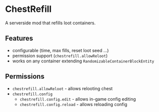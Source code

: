 # ChestRefill
A serverside mod that refills loot containers.

## Features
* configurable (time, max fills, reset loot seed ...)
* permission support (`chestrefill.allowReloot`)
* works on any container extending `RandomizableContainerBlockEntity`

## Permissions

* `chestrefill.allowReloot` - allows relooting chest
* `chestrefill.config`
  * `chestrefill.config.edit` - allows in-game config editing
  * `chestrefill.config.reload` - allows reloading config
